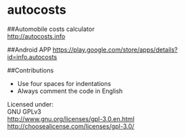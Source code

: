 autocosts
=========

##Automobile costs calculator<br>
http://autocosts.info<br>

##Android APP
https://play.google.com/store/apps/details?id=info.autocosts

##Contributions
* Use four spaces for indentations
* Always comment the code in English

Licensed under:<br>
GNU GPLv3<br>
http://www.gnu.org/licenses/gpl-3.0.en.html <br>
http://choosealicense.com/licenses/gpl-3.0/
